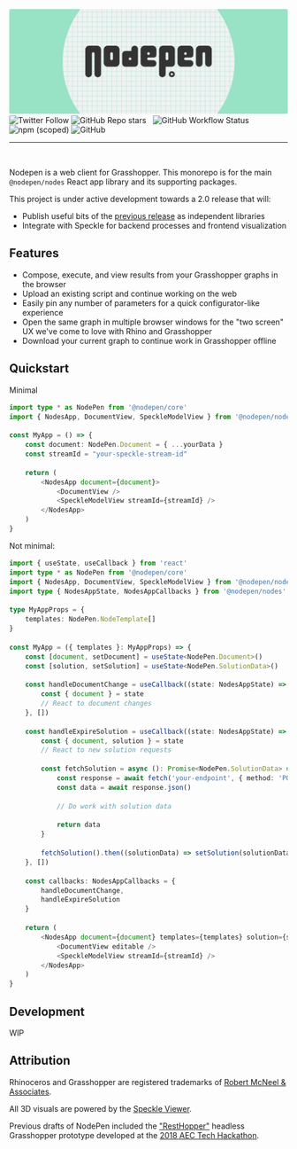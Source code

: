 <img src="np-banner.png" >

<div>
<img alt="Twitter Follow" src="https://img.shields.io/twitter/follow/NodePenIO?style=social">
<img alt="GitHub Repo stars" src="https://img.shields.io/github/stars/nodepen/nodes?style=social">
&nbsp;
<img alt="GitHub Workflow Status" src="https://img.shields.io/github/workflow/status/nodepen/nodes/ci?style=flat-square">
<img alt="npm (scoped)" src="https://img.shields.io/npm/v/@nodepen/nodes?style=flat-square">
<img alt="GitHub" src="https://img.shields.io/github/license/nodepen/nodes?style=flat-square">
</div>

---
<br />

Nodepen is a web client for Grasshopper. This monorepo is for the main `@nodepen/nodes` React app library and its supporting packages.

This project is under active development towards a 2.0 release that will:

- Publish useful bits of the [previous release](https://github.com/nodepen/nodes/releases/tag/1.0.0) as independent libraries
- Integrate with Speckle for backend processes and frontend visualization

## Features

- Compose, execute, and view results from your Grasshopper graphs in the browser
- Upload an existing script and continue working on the web
- Easily pin any number of parameters for a quick configurator-like experience
- Open the same graph in multiple browser windows for the "two screen" UX we've come to love with Rhino and Grasshopper
- Download your current graph to continue work in Grasshopper offline

## Quickstart

Minimal

```ts
import type * as NodePen from '@nodepen/core'
import { NodesApp, DocumentView, SpeckleModelView } from '@nodepen/nodes'

const MyApp = () => {
    const document: NodePen.Document = { ...yourData }
    const streamId = "your-speckle-stream-id"

    return (
        <NodesApp document={document}>
            <DocumentView />
            <SpeckleModelView streamId={streamId} />
        </NodesApp>
    )
}
```

Not minimal:

```ts
import { useState, useCallback } from 'react'
import type * as NodePen from '@nodepen/core'
import { NodesApp, DocumentView, SpeckleModelView } from '@nodepen/nodes'
import type { NodesAppState, NodesAppCallbacks } from '@nodepen/nodes'

type MyAppProps = {
    templates: NodePen.NodeTemplate[]
}

const MyApp = ({ templates }: MyAppProps) => {
    const [document, setDocument] = useState<NodePen.Document>()
    const [solution, setSolution] = useState<NodePen.SolutionData>()

    const handleDocumentChange = useCallback((state: NodesAppState) => {
        const { document } = state
        // React to document changes
    }, [])

    const handleExpireSolution = useCallback((state: NodesAppState) => {
        const { document, solution } = state
        // React to new solution requests

        const fetchSolution = async (): Promise<NodePen.SolutionData> => {
            const response = await fetch('your-endpoint', { method: 'POST', body: { id: solution.id, document }})
            const data = await response.json()

            // Do work with solution data

            return data
        }

        fetchSolution().then((solutionData) => setSolution(solutionData))
    }, [])

    const callbacks: NodesAppCallbacks = {
        handleDocumentChange,
        handleExpireSolution
    }

    return (
        <NodesApp document={document} templates={templates} solution={solution} {...callbacks}>
            <DocumentView editable />
            <SpeckleModelView streamId={streamId} />
        </NodesApp>
    )
}
```

## Development

WIP

## Attribution

Rhinoceros and Grasshopper are registered trademarks of [Robert McNeel & Associates](https://www.rhino3d.com).

All 3D visuals are powered by the [Speckle Viewer](https://github.com/specklesystems/speckle-server/tree/main/packages/viewer).

Previous drafts of NodePen included the ["RestHopper"](https://github.com/RESThopper/resthopper.grasshopper) headless Grasshopper prototype developed at the [2018 AEC Tech Hackathon](http://core.thorntontomasetti.com/aec-tech-2018/aec-tech-2018-hackathon/2018-aec-tech-hackathon-github-repos/).
